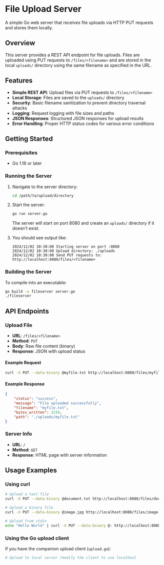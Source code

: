 # File Upload Server

A simple Go web server that receives file uploads via HTTP PUT requests and stores them locally.

## Overview

This server provides a REST API endpoint for file uploads. Files are uploaded using PUT requests to `/files/<filename>` and are stored in the local `uploads/` directory using the same filename as specified in the URL.

## Features

- **Simple REST API**: Upload files via PUT requests to `/files/<filename>`
- **Local Storage**: Files are saved to the `uploads/` directory
- **Security**: Basic filename sanitization to prevent directory traversal attacks
- **Logging**: Request logging with file sizes and paths
- **JSON Responses**: Structured JSON responses for upload results
- **Error Handling**: Proper HTTP status codes for various error conditions

## Getting Started

### Prerequisites

- Go 1.16 or later

### Running the Server

1. Navigate to the server directory:
   ```bash
   cd /path/to/upload/directory
   ```

2. Start the server:
   ```bash
   go run server.go
   ```

   The server will start on port 8080 and create an `uploads/` directory if it doesn't exist.

3. You should see output like:
   ```
   2024/12/02 10:30:00 Starting server on port :8080
   2024/12/02 10:30:00 Upload directory: ./uploads
   2024/12/02 10:30:00 Send PUT requests to: http://localhost:8080/files/<filename>
   ```

### Building the Server

To compile into an executable:

```bash
go build -o fileserver server.go
./fileserver
```

## API Endpoints

### Upload File
- **URL**: `/files/<filename>`
- **Method**: `PUT`
- **Body**: Raw file content (binary)
- **Response**: JSON with upload status

#### Example Request
```bash
curl -X PUT --data-binary @myfile.txt http://localhost:8080/files/myfile.txt
```

#### Example Response
```json
{
    "status": "success",
    "message": "File uploaded successfully",
    "filename": "myfile.txt",
    "bytes_written": 1234,
    "path": "./uploads/myfile.txt"
}
```

### Server Info
- **URL**: `/`
- **Method**: `GET`
- **Response**: HTML page with server information

## Usage Examples

### Using curl

```bash
# Upload a text file
curl -X PUT --data-binary @document.txt http://localhost:8080/files/document.txt

# Upload a binary file
curl -X PUT --data-binary @image.jpg http://localhost:8080/files/image.jpg

# Upload from stdin
echo "Hello World" | curl -X PUT --data-binary @- http://localhost:8080/files/hello.txt
```

### Using the Go upload client

If you have the companion upload client (`upload.go`):

```bash
# Upload to local server (modify the client to use localhost
